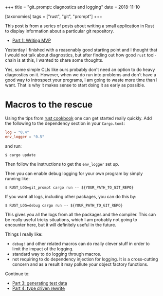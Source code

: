 +++
title = "git_prompt: diagnostics and logging"
date = 2018-11-10

[taxonomies]
tags = ["rust", "git", "prompt"]
+++

This post is from a series of posts about writing a small application in Rust to display information about a particular git repository.
- [Part 1: Writing MVP][part-01]

Yesterday I finished with a reasonably good starting point and I thought that
I would not talk about diagnostics, but after finding out how good `rust`
tool-chain is at this, I wanted to share some thoughts.

<!-- more -->

Yes, some simple CLIs like ours probably don't need an option to do heavy
diagnostics on it.  However, when we do run into problems and don't have a good
way to introspect your programs, I am going to waste more time than I want.
That is why it makes sense to start doing it as early as possible.

# Macros to the rescue

Using the tips from [rust cookbook][rust-book-logging] one can get started really quickly.
Add the following to the dependency section in your `Cargo.toml`:
```toml
log = "0.4"
env_logger = "0.5"
```
and run:
```
$ cargo update
```
Then follow the instructions to get the `env_logger` set up.

Then you can enable debug logging for your own program by simply running like:
```
$ RUST_LOG=git_prompt cargo run -- ${YOUR_PATH_TO_GIT_REPO}
```

If you want all logs, including other packages, you can do this by:
```
$ RUST_LOG=debug cargo run -- ${YOUR_PATH_TO_GIT_REPO}
```

This gives you all the logs from all the packages and the compiler.  This can be really useful tricky situations, which I am probably not going to encounter here, but it will definitely useful in the future.

Things I really like:
- `debug!` and other related macros can do really clever stuff in order to
  limit the impact of the logging.
- standard way to do logging through macros.
- not requiring to do dependency injection for logging.  It is a cross-cutting
  concern and as a result it may pollute your object factory functions.

Continue to:
- [Part 3: generating test data][part-03]
- [Part 4: type driven rewrite][part-04]

[part-01]: ./blog/git_prompt_01/index.md
[part-02]: ./blog/git_prompt_02/index.md
[part-03]: ./blog/git_prompt_03/index.md
[part-04]: ./blog/git_prompt_04/index.md
[rust-book-logging]: https://rust-lang-nursery.github.io/rust-cookbook/development_tools/debugging/log.html
